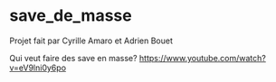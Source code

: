 # save_de_masse
Projet fait par Cyrille Amaro et Adrien Bouet

Qui veut faire des save en masse?
https://www.youtube.com/watch?v=eV9lni0y6po
